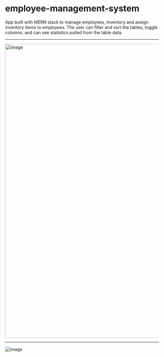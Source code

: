 # employee-management-system

App built with MERN stack to manage employees, inventory and assign inventory items to employees. The user can filter and sort the tables, toggle columns, and can see statistics pulled from the table data.

---

<img width="960" alt="image" src="https://github.com/Geri306/employee-management-system/assets/107036298/a2b84df8-a72e-43dd-9142-828b0f72c16d">

---

![image](https://github.com/Geri306/employee-management-system/assets/107036298/988459b6-a174-4bc3-9d4b-0bc64c236504)
